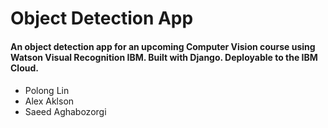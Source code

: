 # Object Detection App

#### An object detection app for an upcoming Computer Vision course using Watson Visual Recognition IBM. Built with Django. Deployable to the IBM Cloud.

####
- Polong Lin
- Alex Aklson
- Saeed Aghabozorgi

